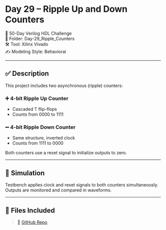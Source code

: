 # Day 29 – Ripple Up and Down Counters

📅 50-Day Verilog HDL Challenge  
📁 Folder: Day-29_Ripple_Counters  
🛠️ Tool: Xilinx Vivado  
✍️ Modeling Style: Behavioral

---

## ✅ Description

This project includes two asynchronous (ripple) counters:

### ➕ 4-bit Ripple Up Counter
- Cascaded T flip-flops
- Counts from 0000 to 1111

### ➖ 4-bit Ripple Down Counter
- Same structure, inverted clock
- Counts from 1111 to 0000

Both counters use a reset signal to initialize outputs to zero.

---

## 🧪 Simulation

Testbench applies clock and reset signals to both counters simultaneously. Outputs are monitored and compared in waveforms.

---

## 📂 Files Included

> 🔗 [GitHub Repo](https://github.com/dedeep-vlsi-fe-engg/verilog-50day-challenge.git)

